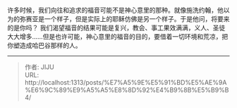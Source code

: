 # 


许多时候，我们向往和追求的福音可能不是神心意里的那种。就像施洗约翰，他以为的弥赛亚是一个样子，但是实际上的耶稣仿佛是另一个样子。于是他问，将要来的是你吗？
我们渴望福音的结果可能是复兴，教会、事工果效满满，义人、圣徒大大增多……但是也许可能，神心意里的福音的目的，要借着一切环境和荒凉，把你塑造成哈巴谷那样的人。



---

> 作者: JIJU  
> URL: http://localhost:1313/posts/%E7%A5%9E%E5%91%BD%E5%AE%9A%E6%9C%89%E9%A5%A5%E8%8D%92%E4%B9%8B%E5%B9%B4/  

